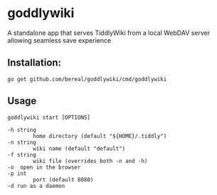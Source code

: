 # goddlywiki
A standalone app that serves TiddlyWiki from a local WebDAV server allowing seamless save experience

## Installation:

    go get github.com/bereal/goddlywiki/cmd/goddlywiki

## Usage

    goddlywiki start [OPTIONS]

    -h string
            home directory (default "${HOME}/.tiddly")
    -n string
            wiki name (default "default")
    -f string
            wiki file (overrides both -n and -h)
    -o	open in the browser
    -p int
            port (default 8080)
    -d run as a daemon
